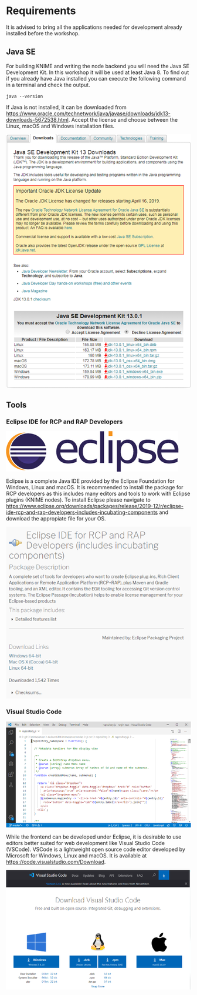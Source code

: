 # Requirements
It is advised to bring all the applications needed for development already installed before the workshop.

## Java SE
For building KNIME and writing the node backend you will need the Java SE Development Kit. In this workshop it will be used at least Java 8. To find out if you already have Java installed you can execute the following command in a terminal and check the output.

    java --version

If Java is not installed, it can be downloaded from https://www.oracle.com/technetwork/java/javase/downloads/jdk13-downloads-5672538.html. Accept the license and choose between the Linux, macOS and Windows installation files.

![jdk_download](img/jdk_download.png)

## Tools

### Eclipse IDE for RCP and RAP Developers
![eclipse_logo](img/Eclipse_Logo2014_New.jpg)

Eclipse is a complete Java IDE provided by the Eclipse Foundation for Windows, Linux and macOS. It is recommended to install the package for RCP developers as this includes many editors and tools to work with Eclipse plugins (KNIME nodes). To install Eclipse please navigate to https://www.eclipse.org/downloads/packages/release/2019-12/r/eclipse-ide-rcp-and-rap-developers-includes-incubating-components and download the appropiate file for your OS.

![eclipse_download](img/eclipse_download.png)


### Visual Studio Code
![vscode](img/vscode.PNG)

While the frontend can be developed under Eclipse, it is desirable to use editors better suited for web development like Visual Studio Code (VSCode). VSCode is a lightweight open source code editor developed by Microsoft for Windows, Linux and macOS. It is available at https://code.visualstudio.com/Download.


![vscode_download](img/vscode_download.png)

